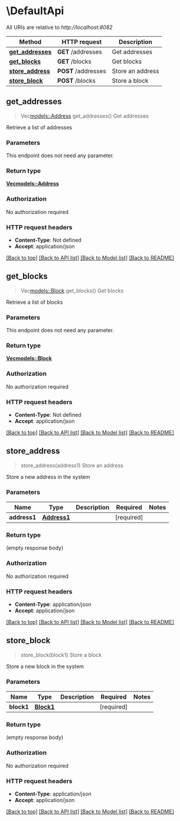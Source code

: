 # \DefaultApi

All URIs are relative to *http://localhost:8082*

Method | HTTP request | Description
------------- | ------------- | -------------
[**get_addresses**](DefaultApi.md#get_addresses) | **GET** /addresses | Get addresses
[**get_blocks**](DefaultApi.md#get_blocks) | **GET** /blocks | Get blocks
[**store_address**](DefaultApi.md#store_address) | **POST** /addresses | Store an address
[**store_block**](DefaultApi.md#store_block) | **POST** /blocks | Store a block



## get_addresses

> Vec<models::Address> get_addresses()
Get addresses

Retrieve a list of addresses

### Parameters

This endpoint does not need any parameter.

### Return type

[**Vec<models::Address>**](Address.md)

### Authorization

No authorization required

### HTTP request headers

- **Content-Type**: Not defined
- **Accept**: application/json

[[Back to top]](#) [[Back to API list]](../README.md#documentation-for-api-endpoints) [[Back to Model list]](../README.md#documentation-for-models) [[Back to README]](../README.md)


## get_blocks

> Vec<models::Block> get_blocks()
Get blocks

Retrieve a list of blocks

### Parameters

This endpoint does not need any parameter.

### Return type

[**Vec<models::Block>**](Block.md)

### Authorization

No authorization required

### HTTP request headers

- **Content-Type**: Not defined
- **Accept**: application/json

[[Back to top]](#) [[Back to API list]](../README.md#documentation-for-api-endpoints) [[Back to Model list]](../README.md#documentation-for-models) [[Back to README]](../README.md)


## store_address

> store_address(address1)
Store an address

Store a new address in the system

### Parameters


Name | Type | Description  | Required | Notes
------------- | ------------- | ------------- | ------------- | -------------
**address1** | [**Address1**](Address1.md) |  | [required] |

### Return type

 (empty response body)

### Authorization

No authorization required

### HTTP request headers

- **Content-Type**: application/json
- **Accept**: application/json

[[Back to top]](#) [[Back to API list]](../README.md#documentation-for-api-endpoints) [[Back to Model list]](../README.md#documentation-for-models) [[Back to README]](../README.md)


## store_block

> store_block(block1)
Store a block

Store a new block in the system

### Parameters


Name | Type | Description  | Required | Notes
------------- | ------------- | ------------- | ------------- | -------------
**block1** | [**Block1**](Block1.md) |  | [required] |

### Return type

 (empty response body)

### Authorization

No authorization required

### HTTP request headers

- **Content-Type**: application/json
- **Accept**: application/json

[[Back to top]](#) [[Back to API list]](../README.md#documentation-for-api-endpoints) [[Back to Model list]](../README.md#documentation-for-models) [[Back to README]](../README.md)

